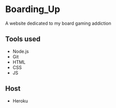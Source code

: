 # Boarding_Up
A website dedicated to my board gaming addiction


## Tools used
* Node.js
* Git
* HTML
* CSS
* JS


## Host
* Heroku

